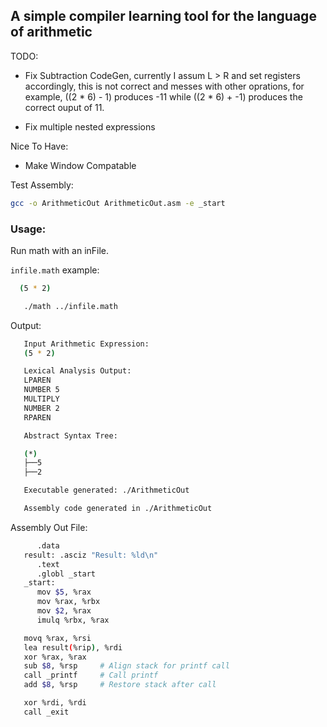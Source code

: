 ## A simple compiler learning tool for the language of arithmetic 


TODO:  
   - Fix Subtraction CodeGen, currently I assum L > R and set registers accordingly, this is not correct and messes with other oprations, for example, ((2 * 6) - 1) produces -11 while ((2 * 6) + -1) produces the correct ouput of 11.
   
   - Fix multiple nested expressions 

Nice To Have:
   - Make Window Compatable

Test Assembly:
   ```bash
   gcc -o ArithmeticOut ArithmeticOut.asm -e _start  
   ```

### Usage:

Run math with an inFile. 

```infile.math``` example:

```bash
  (5 * 2)
```

```bash
   ./math ../infile.math
```


Output:

```bash
   Input Arithmetic Expression:
   (5 * 2)

   Lexical Analysis Output:
   LPAREN 
   NUMBER 5 
   MULTIPLY 
   NUMBER 2 
   RPAREN 

   Abstract Syntax Tree:

   (*)
   ├──5
   ├──2

   Executable generated: ./ArithmeticOut

   Assembly code generated in ./ArithmeticOut
```


Assembly Out File:

```bash
      .data
   result: .asciz "Result: %ld\n"
      .text
      .globl _start
   _start:
      mov $5, %rax
      mov %rax, %rbx
      mov $2, %rax
      imulq %rbx, %rax

   movq %rax, %rsi
   lea result(%rip), %rdi
   xor %rax, %rax
   sub $8, %rsp     # Align stack for printf call
   call _printf     # Call printf
   add $8, %rsp     # Restore stack after call

   xor %rdi, %rdi
   call _exit

```